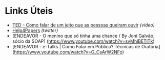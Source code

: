 # Links Úteis

* [TED - Como falar de um jeito que as pessoas queiram ouvir](https://www.youtube.com/watch?v=D236cCikGmA) _(vídeo)_
* [Help4Papers](https://twitter.com/help4papers) _(twitter)_
* [ENDEAVOR - O menino que só tinha uma chance / By Joni Galvão, sócio da SOAP] (https://www.youtube.com/watch?v=svMhlBETlTk)
* [ENDEAVOR - e-Talks | Como Falar em Público? Técnicas de Oratória] (https://www.youtube.com/watch?v=G_CsArW2NFo)
